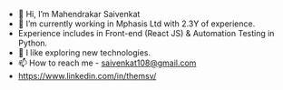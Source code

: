 - 👋 Hi, I’m Mahendrakar Saivenkat
- 👀 I’m currently working in Mphasis Ltd with 2.3Y of experience.
- Experience includes in Front-end (React JS) & Automation Testing in Python.
- 🌱 I like exploring new technologies.
- 📫 How to reach me - saivenkat108@gmail.com
- https://www.linkedin.com/in/themsv/
<!---
themsv/themsv is a ✨ special ✨ repository because its `README.md` (this file) appears on your GitHub profile.
You can click the Preview link to take a look at your changes.
--->

